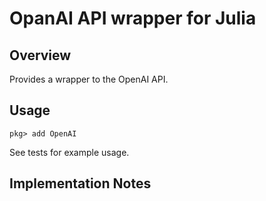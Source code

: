 # OpanAI API wrapper for Julia

## Overview

Provides a wrapper to the OpenAI API.

## Usage

`pkg> add OpenAI`

See tests for example usage.

## Implementation Notes
